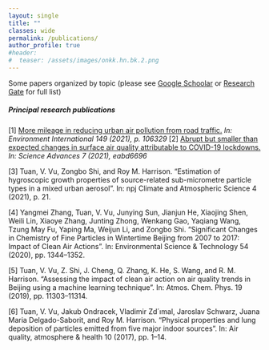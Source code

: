 ```yaml
---
layout: single
title: ""
classes: wide
permalink: /publications/
author_profile: true
#header:
#  teaser: /assets/images/onkk.hn.bk.2.png
---
```


Some papers organized by topic (please see [Google Schoolar](https://scholar.google.com/citations?user=RMcjLFEAAAAJ&hl=en) or [Research Gate](https://www.researchgate.net/profile/Tuan-V-Vu) for full list)

##### Principal research publications

[1] [More mileage in reducing urban air pollution from
road traffic.](https://www.researchgate.net/publication/349103486_More_mileage_in_reducing_urban_air_pollution_from_road_traffic) *In: Environment International 149 (2021), p. 106329*
[2] [Abrupt but smaller than expected changes in surface air quality attributable
to COVID-19 lockdowns.](https://www.researchgate.net/publication/348475570_Abrupt_but_smaller_than_expected_changes_in_surface_air_quality_attributable_to_COVID-19_lockdowns) *In: Science Advances 7 (2021), eabd6696*

[3] Tuan, V. Vu, Zongbo Shi, and Roy M. Harrison. “Estimation of hygroscopic growth properties of source-related
sub-micrometre particle types in a mixed urban aerosol”. In: npj Climate and Atmospheric Science 4 (2021), p. 21.

[4] Yangmei Zhang, Tuan, V. Vu, Junying Sun, Jianjun He, Xiaojing Shen, Weili Lin, Xiaoye Zhang, Junting Zhong,
Wenkang Gao, Yaqiang Wang, Tzung May Fu, Yaping Ma, Weijun Li, and Zongbo Shi. “Significant Changes in Chemistry
of Fine Particles in Wintertime Beijing from 2007 to 2017: Impact of Clean Air Actions”. In: Environmental
Science & Technology 54 (2020), pp. 1344–1352.

[5] Tuan, V. Vu, Z. Shi, J. Cheng, Q. Zhang, K. He, S. Wang, and R. M. Harrison. “Assessing the impact of clean
air action on air quality trends in Beijing using a machine learning technique”. In: Atmos. Chem. Phys. 19 (2019),
pp. 11303–11314.

[6] Tuan, V. Vu, Jakub Ondracek, Vladimir Zd´ımal, Jaroslav Schwarz, Juana Maria Delgado-Saborit, and Roy M.
Harrison. “Physical properties and lung deposition of particles emitted from five major indoor sources”. In: Air quality,
atmosphere & health 10 (2017), pp. 1–14.

